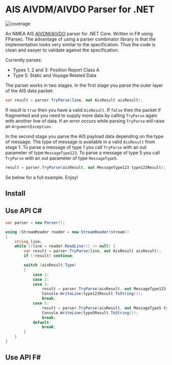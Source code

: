 # AIS AIVDM/AIVDO Parser for .NET #

![coverage](https://gitlab.com/dbrattli/AisParser/badges/master/coverage.svg)

An NMEA AIS [AIVDM/AIVDO](http://catb.org/gpsd/AIVDM.html) parser for .NET Core. Written in F# using FParsec. The advantage of using a parser combinator library is that the implementation looks very similar to the specification. Thus the code is clean and  easyer to validate against the specification.

Currently parses:

* Types 1, 2 and 3: Position Report Class A
* Type 5: Static and Voyage Related Data

The parser works in two stages. In the first stage you parse the outer layer of the AIS data packet:

```c#
var result = parser.TryParse(line, out AisResult aisResult);
```

If result is `true` then you have a valid `AisResult`. If `false` then the packet if fragmented and
you need to supply more data by calling `TryParse` again with another line of data. If an error
occurs while parsing `TryParse` will raise an `ArgumentException`.

In the second stage you parse the AIS payload data depending on the type of message. The type of
message is available in a valid `AisResult` from stage 1. To parse a message of type 1 you call
`TryParse` with an out parameter of type `MessageType123`. To parse a message of type 5 you call
`TryParse` with an out parameter of type `MessageType5`.

```c#
result = parser.TryParse(aisResult, out MessageType123 type123Result);
````

Se below for a full example. Enjoy!

## Install ##

## Use API C# ##

```c#
var parser = new Parser();

using (StreamReader reader = new StreamReader(stream))
{
    string line;
    while ((line = reader.ReadLine()) != null) {
        var result = parser.TryParse(line, out AisResult aisResult);
        if (!result) continue;

        switch (aisResult.Type)
        {
            case 1:
            case 2:
            case 3:
                result = parser.TryParse(aisResult, out MessageType123 type123Result);
                Console.WriteLine(type123Result.ToString());
                break;
            case 5:
                result = parser.TryParse(aisResult, out MessageType5 type5Result);
                Console.WriteLine(type5Result.ToString());
                break;
            default:
                break;
        }
    }
}
```

## Use API F# ##